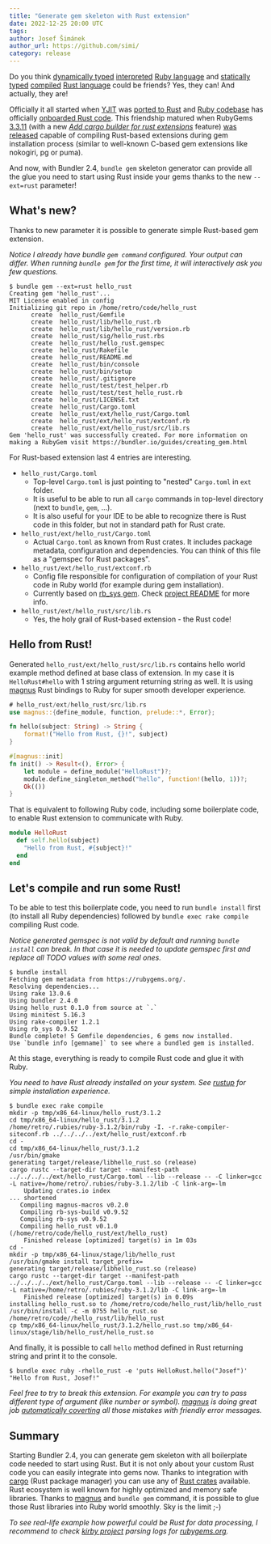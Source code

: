 ```yaml
---
title: "Generate gem skeleton with Rust extension"
date: 2022-12-25 20:00 UTC
tags:
author: Josef Šimánek
author_url: https://github.com/simi/
category: release
---
```


Do you think [dynamically typed](https://en.wikipedia.org/wiki/Dynamic_programming_language) [interpreted](https://en.wikipedia.org/wiki/Interpreter_(computing)) [Ruby language](https://www.ruby-lang.org/) and [statically typed](https://en.wikipedia.org/wiki/Type_system#Static_type_checking) [compiled](https://en.wikipedia.org/wiki/Compiled_language) [Rust language](https://www.rust-lang.org/) could be friends? Yes, they can! And actually, they are!

Officially it all started when [YJIT](https://github.com/ruby/ruby/blob/d5635dfe36588b04d3dd6065ab4e422f51629b11/doc/yjit/yjit.md) was [ported to Rust](https://bugs.ruby-lang.org/issues/18481) and [Ruby codebase](https://github.com/ruby/ruby) has officially [onboarded Rust code](https://github.com/ruby/ruby/tree/master/yjit/src). This friendship matured when RubyGems [3.3.11](https://rubygems.org/gems/rubygems-update/versions/3.3.11) (with a new [*Add cargo builder for rust extensions*](https://github.com/rubygems/rubygems/pull/5175) feature) [was released](https://blog.rubygems.org/2022/04/07/3.3.11-released.html) capable of compiling Rust-based extensions during gem installation process (similar to well-known C-based gem extensions like nokogiri, pg or puma).

And now, with Bundler 2.4, `bundle gem` skeleton generator can provide all the glue you need to start using Rust inside your gems thanks to the new `--ext=rust` parameter!

## What's new?

Thanks to new parameter it is possible to generate simple Rust-based gem extension.

*Notice I already have bundle `gem command` configured. Your output can differ. When running `bundle gem` for the first time, it will interactively ask you few questions.*

~~~
$ bundle gem --ext=rust hello_rust
Creating gem 'hello_rust'...
MIT License enabled in config
Initializing git repo in /home/retro/code/hello_rust
      create  hello_rust/Gemfile
      create  hello_rust/lib/hello_rust.rb
      create  hello_rust/lib/hello_rust/version.rb
      create  hello_rust/sig/hello_rust.rbs
      create  hello_rust/hello_rust.gemspec
      create  hello_rust/Rakefile
      create  hello_rust/README.md
      create  hello_rust/bin/console
      create  hello_rust/bin/setup
      create  hello_rust/.gitignore
      create  hello_rust/test/test_helper.rb
      create  hello_rust/test/test_hello_rust.rb
      create  hello_rust/LICENSE.txt
      create  hello_rust/Cargo.toml
      create  hello_rust/ext/hello_rust/Cargo.toml
      create  hello_rust/ext/hello_rust/extconf.rb
      create  hello_rust/ext/hello_rust/src/lib.rs
Gem 'hello_rust' was successfully created. For more information on making a RubyGem visit https://bundler.io/guides/creating_gem.html
~~~

For Rust-based extension last 4 entries are interesting.

- `hello_rust/Cargo.toml`
    - Top-level `Cargo.toml` is just pointing to "nested" `Cargo.toml` in `ext` folder.
    - It is useful to be able to run all `cargo` commands in top-level directory (next to `bundle`, `gem`, ...).
    - It is also useful for your IDE to be able to recognize there is Rust code in this folder, but not in standard path for Rust crate.
- `hello_rust/ext/hello_rust/Cargo.toml`
    - Actual `Cargo.toml` as known from Rust crates. It includes package metadata, configuration and dependencies. You can think of this file as a "gemspec for Rust packages".
- `hello_rust/ext/hello_rust/extconf.rb`
    - Config file responsible for configuration of compilation of your Rust code in Ruby world (for example during gem installation).
    - Currently based on [rb_sys gem](https://github.com/oxidize-rb/rb-sys/tree/main/gem#the-rb_sys-gem). Check [project README](https://github.com/oxidize-rb/rb-sys/tree/main/gem#create_rust_makefile) for more info.
- `hello_rust/ext/hello_rust/src/lib.rs`
    - Yes, the holy grail of Rust-based extension - the Rust code!

## Hello from Rust!

Generated `hello_rust/ext/hello_rust/src/lib.rs` contains hello world example method defined at base class of extension. In my case it is `HelloRust#hello` with 1 string argument returning string as well. It is using [magnus](https://github.com/matsadler/magnus) Rust bindings to Ruby for super smooth developer experience.

~~~rust
# hello_rust/ext/hello_rust/src/lib.rs
use magnus::{define_module, function, prelude::*, Error};

fn hello(subject: String) -> String {
    format!("Hello from Rust, {}!", subject)
}

#[magnus::init]
fn init() -> Result<(), Error> {
    let module = define_module("HelloRust")?;
    module.define_singleton_method("hello", function!(hello, 1))?;
    Ok(())
}
~~~

That is equivalent to following Ruby code, including some boilerplate code, to enable Rust extension to communicate with Ruby.

~~~ruby
module HelloRust
  def self.hello(subject)
    "Hello from Rust, #{subject}!"
  end
end
~~~

## Let's compile and run some Rust!

To be able to test this boilerplate code, you need to run `bundle install` first (to install all Ruby dependencies) followed by `bundle exec rake compile` compiling Rust code.

*Notice generated gemspec is not valid by default and running `bundle install` can break. In that case it is needed to update gemspec first and replace all TODO values with some real ones.*

~~~
$ bundle install
Fetching gem metadata from https://rubygems.org/.
Resolving dependencies...
Using rake 13.0.6
Using bundler 2.4.0
Using hello_rust 0.1.0 from source at `.`
Using minitest 5.16.3
Using rake-compiler 1.2.1
Using rb_sys 0.9.52
Bundle complete! 5 Gemfile dependencies, 6 gems now installed.
Use `bundle info [gemname]` to see where a bundled gem is installed.
~~~

At this stage, everything is ready to compile Rust code and glue it with Ruby.

*You need to have Rust already installed on your system. See [rustup](https://rustup.rs/) for simple installation experience.*

~~~
$ bundle exec rake compile
mkdir -p tmp/x86_64-linux/hello_rust/3.1.2                                                                                                                                             
cd tmp/x86_64-linux/hello_rust/3.1.2                                                                                                                                                   
/home/retro/.rubies/ruby-3.1.2/bin/ruby -I. -r.rake-compiler-siteconf.rb ../../../../ext/hello_rust/extconf.rb             
cd -                                           
cd tmp/x86_64-linux/hello_rust/3.1.2
/usr/bin/gmake
generating target/release/libhello_rust.so (release)
cargo rustc --target-dir target --manifest-path ../../../../ext/hello_rust/Cargo.toml --lib --release -- -C linker=gcc -L native=/home/retro/.rubies/ruby-3.1.2/lib -C link-arg=-lm
    Updating crates.io index
... shortened
   Compiling magnus-macros v0.2.0
   Compiling rb-sys-build v0.9.52
   Compiling rb-sys v0.9.52
   Compiling hello_rust v0.1.0 (/home/retro/code/hello_rust/ext/hello_rust)
    Finished release [optimized] target(s) in 1m 03s
cd -
mkdir -p tmp/x86_64-linux/stage/lib/hello_rust
/usr/bin/gmake install target_prefix=
generating target/release/libhello_rust.so (release)
cargo rustc --target-dir target --manifest-path ../../../../ext/hello_rust/Cargo.toml --lib --release -- -C linker=gcc -L native=/home/retro/.rubies/ruby-3.1.2/lib -C link-arg=-lm
    Finished release [optimized] target(s) in 0.09s
installing hello_rust.so to /home/retro/code/hello_rust/lib/hello_rust
/usr/bin/install -c -m 0755 hello_rust.so /home/retro/code//hello_rust/lib/hello_rust
cp tmp/x86_64-linux/hello_rust/3.1.2/hello_rust.so tmp/x86_64-linux/stage/lib/hello_rust/hello_rust.so
~~~

And finally, it is possible to call `hello` method defined in Rust returning string and print it to the console.

~~~
$ bundle exec ruby -rhello_rust -e 'puts HelloRust.hello("Josef")'
"Hello from Rust, Josef!"
~~~

*Feel free to try to break this extension. For example you can try to pass different type of argument (like number or symbol). [magnus](https://github.com/matsadler/magnus) is doing great job [automatically coverting](https://github.com/matsadler/magnus#defining-methods) all those mistakes with friendly error messages.*

## Summary

Starting Bundler 2.4, you can generate gem skeleton with all boilerplate code needed to start using Rust. But it is not only about your custom Rust code you can easily integrate into gems now. Thanks to integration with [cargo](https://doc.rust-lang.org/cargo/) (Rust package manager) you can use any of [Rust crates](https://crates.io/) available. Rust ecosystem is well known for highly optimized and memory safe libraries. Thanks to [magnus](https://github.com/matsadler/magnus) and `bundle gem` command, it is possible to glue those Rust libraries into Ruby world smoothly. Sky is the limit ;-)

*To see real-life example how powerful could be Rust for data processing, I recommend to check [kirby project](https://github.com/rubytogether/kirby) parsing logs for [rubygems.org](http://rubygems.org/).*
